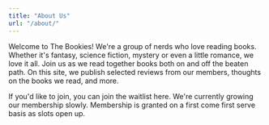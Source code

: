 ```yaml
---
title: "About Us"
url: "/about/"
---
```

Welcome to The Bookies! We're a group of nerds who love reading books. Whether it's fantasy, science fiction, mystery or even a little romance, we love it all. Join us as we read together books both on and off the beaten path. On this site, we publish selected reviews from our members, thoughts on the books we read, and more. 

If you'd like to join, you can join the waitlist here. We're currently growing our membership slowly. Membership is granted on a first come first serve basis as slots open up. 

